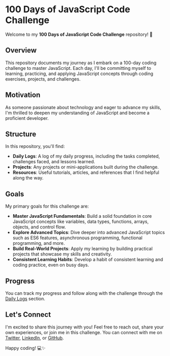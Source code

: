 # 100 Days of JavaScript Code Challenge

Welcome to my **100 Days of JavaScript Code Challenge** repository! 🚀

## Overview
This repository documents my journey as I embark on a 100-day coding challenge to master JavaScript. Each day, I'll be committing myself to learning, practicing, and applying JavaScript concepts through coding exercises, projects, and challenges.

## Motivation
As someone passionate about technology and eager to advance my skills, I'm thrilled to deepen my understanding of JavaScript and become a proficient developer.

## Structure
In this repository, you'll find:

- **Daily Logs**: A log of my daily progress, including the tasks completed, challenges faced, and lessons learned.
- **Projects**: Any projects or mini-applications built during the challenge.
- **Resources**: Useful tutorials, articles, and references that I find helpful along the way.

## Goals
My primary goals for this challenge are:

- **Master JavaScript Fundamentals**: Build a solid foundation in core JavaScript concepts like variables, data types, functions, arrays, objects, and control flow.
- **Explore Advanced Topics**: Dive deeper into advanced JavaScript topics such as ES6 features, asynchronous programming, functional programming, and more.
- **Build Real-World Projects**: Apply my learning by building practical projects that showcase my skills and creativity.
- **Consistent Learning Habits**: Develop a habit of consistent learning and coding practice, even on busy days.

## Progress
You can track my progress and follow along with the challenge through the [Daily Logs](https://github.com/codeDaydreamer/100-days-of-JS/blob/main/LOG.md) section.

## Let's Connect
I'm excited to share this journey with you! Feel free to reach out, share your own experiences, or join me in this challenge. You can connect with me on [Twitter](https://twitter.com/example), [LinkedIn](https://linkedin.com/in/example), or [GitHub](https://github.com/example).

Happy coding! 💻✨
